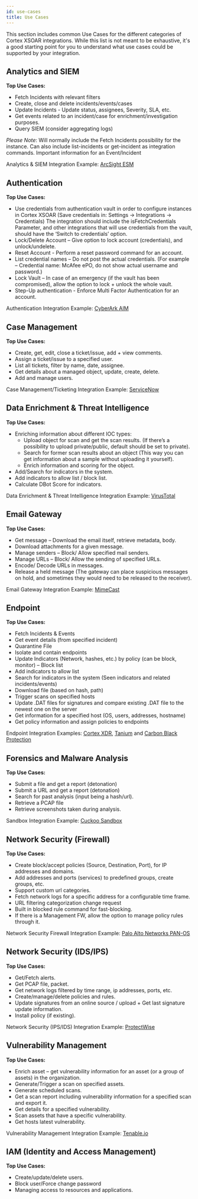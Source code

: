 ```yaml
---
id: use-cases
title: Use Cases
---
```


This section includes common Use Cases for the different categories of Cortex XSOAR integrations. While this list is not meant to be exhaustive, it's a good starting point for you to understand what use cases could be supported by your integration.

## Analytics and SIEM

**Top Use Cases:**
- Fetch Incidents with relevant filters
- Create, close and delete incidents/events/cases
- Update Incidents - Update status, assignees, Severity, SLA, etc.
- Get events related to an incident/case for enrichment/investigation purposes.
- Query SIEM (consider aggregating logs)

*Please Note*: Will normally include the Fetch Incidents possibility for the instance. Can also include list-incidents or get-incident as integration commands. Important information for an Event/Incident

Analytics & SIEM Integration Example: [ArcSight ESM](https://xsoar.pan.dev/docs/reference/integrations/arc-sight-esm-v2)

## Authentication

**Top Use Cases:**
- Use credentials from authentication vault in order to configure instances in Cortex XSOAR (Save credentials in: Settings -> Integrations -> Credentials)
The integration should include the isFetchCredentials Parameter, and other integrations that will use credentials from the vault, should have the ‘Switch to credentials’ option.
- Lock/Delete Account – Give option to lock account (credentials), and unlock/undelete.
- Reset Account - Perform a reset password command for an account.
- List credential names – Do not post the actual credentials. (For example – Credential name: McAfee ePO, do not show actual username and password.)
- Lock Vault – In case of an emergency (if the vault has been compromised), allow the option to lock + unlock the whole vault.
- Step-Up authentication - Enforce Multi Factor Authentication for an account.

Authentication Integration Example: [CyberArk AIM](https://xsoar.pan.dev/docs/reference/integrations/cyber-ark-aim)

## Case Management

**Top Use Cases:**
- Create, get, edit, close a ticket/issue, add + view comments.
- Assign a ticket/issue to a specified user.
- List all tickets, filter by name, date, assignee.
- Get details about a managed object, update, create, delete.
- Add and manage users.

Case Management/Ticketing Integration Example: [ServiceNow](https://xsoar.pan.dev/docs/reference/integrations/service-now-v2)

## Data Enrichment & Threat Intelligence

**Top Use Cases:**
- Enriching information about different IOC types:
  - Upload object for scan and get the scan results. (If there’s a possibility to upload private/public, default should be set to private).
  - Search for former scan results about an object (This way you can get information about a sample without uploading it yourself).
  - Enrich information and scoring for the object.
- Add/Search for indicators in the system.
- Add indicators to allow list / block list.
- Calculate DBot Score for indicators.

Data Enrichment & Threat Intelligence Integration Example: [VirusTotal](https://xsoar.pan.dev/docs/reference/integrations/virus-total)

## Email Gateway

**Top Use Cases:**
- Get message – Download the email itself, retrieve metadata, body.
- Download attachments for a given message.
- Manage senders – Block/ Allow specified mail senders.
- Manage URLs – Block/ Allow the sending of specified URLs.
- Encode/ Decode URLs in messages.
- Release a held message (The gateway can place suspicious messages on hold, and sometimes they would need to be released to the receiver).

Email Gateway Integration Example: [MimeCast](https://xsoar.pan.dev/docs/reference/integrations/mimecast-v2)

## Endpoint

**Top Use Cases:**
- Fetch Incidents & Events
- Get event details (from specified incident)
- Quarantine File
- Isolate and contain endpoints
- Update Indicators (Network, hashes, etc.) by policy (can be block, monitor) – Block list
- Add indicators to allow list
- Search for indicators in the system (Seen indicators and related incidents/events)
- Download file (based on hash, path)
- Trigger scans on specified hosts
- Update .DAT files for signatures and compare existing .DAT file to the newest one on the server
- Get information for a specified host (OS, users, addresses, hostname)
- Get policy information and assign policies to endpoints

Endpoint Integration Examples: [Cortex XDR](https://xsoar.pan.dev/docs/reference/integrations/cortex-xdr---ir), [Tanium](https://xsoar.pan.dev/docs/reference/integrations/tanium-v2) and [Carbon Black Protection](https://xsoar.pan.dev/docs/reference/integrations/carbon-black-protection-v2)

## Forensics and Malware Analysis

**Top Use Cases:**
- Submit a file and get a report (detonation)
- Submit a URL and get a report (detonation)
- Search for past analysis (input being a hash/url).
- Retrieve a PCAP file
- Retrieve screenshots taken during analysis.

Sandbox Integration Example: [Cuckoo Sandbox](https://xsoar.pan.dev/docs/reference/integrations/cuckoo-sandbox)

## Network Security (Firewall)

**Top Use Cases:**
- Create block/accept policies (Source, Destination, Port), for IP addresses and domains.
- Add addresses and ports (services) to predefined groups, create groups, etc.
- Support custom url categories.
- Fetch network logs for a specific address for a configurable time frame.
- URL filtering categorization change request
- Built in blocked rule command for fast-blocking.
- If there is a Management FW, allow the option to manage policy rules through it.

Network Security Firewall Integration Example: [Palo Alto Networks PAN-OS](https://xsoar.pan.dev/docs/reference/integrations/panorama)

## Network Security (IDS/IPS)

**Top Use Cases:**
- Get/Fetch alerts.
- Get PCAP file, packet.
- Get network logs filtered by time range, ip addresses, ports, etc.
- Create/manage/delete policies and rules.
- Update signatures from an online source / upload + Get last signature update information.
- Install policy (if existing).

Network Security (IPS/IDS) Integration Example: [ProtectWise](https://xsoar.pan.dev/docs/reference/integrations/protect-wise)

## Vulnerability Management

**Top Use Cases:**
- Enrich asset – get vulnerability information for an asset (or a group of assets) in the organization.
- Generate/Trigger a scan on specified assets.
- Generate scheduled scans.
- Get a scan report including vulnerability information for a specified scan and export it.
- Get details for a specified vulnerability.
- Scan assets that have a specific vulnerability.
- Get hosts latest vulnerability.

Vulnerability Management Integration Example: [Tenable.io](https://xsoar.pan.dev/docs/reference/integrations/tenableio)

## IAM (Identity and Access Management)

**Top Use Cases:**
- Create/update/delete users.
- Block user/Force change password
- Managing access to resources and applications.
